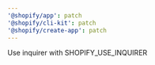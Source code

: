 ```yaml
---
'@shopify/app': patch
'@shopify/cli-kit': patch
'@shopify/create-app': patch
---
```


Use inquirer with SHOPIFY_USE_INQUIRER
